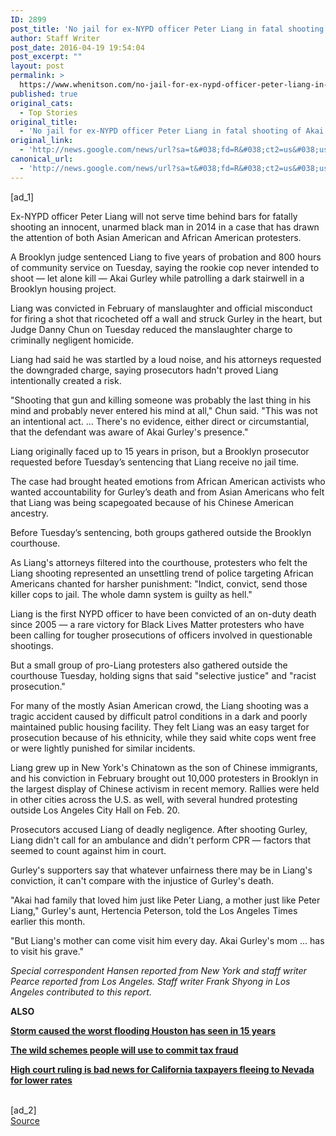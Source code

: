 ```yaml
---
ID: 2899
post_title: 'No jail for ex-NYPD officer Peter Liang in fatal shooting of Akai Gurley &#8211; Los Angeles Times'
author: Staff Writer
post_date: 2016-04-19 19:54:04
post_excerpt: ""
layout: post
permalink: >
  https://www.whenitson.com/no-jail-for-ex-nypd-officer-peter-liang-in-fatal-shooting-of-akai-gurley-los-angeles-times/
published: true
original_cats:
  - Top Stories
original_title:
  - 'No jail for ex-NYPD officer Peter Liang in fatal shooting of Akai Gurley - Los Angeles Times'
original_link:
  - 'http://news.google.com/news/url?sa=t&#038;fd=R&#038;ct2=us&#038;usg=AFQjCNFOYlRzwkALTUPVGBwUPGybcuJrwg&#038;clid=c3a7d30bb8a4878e06b80cf16b898331&#038;cid=52779089246467&#038;ei=EIwWV_DaG8nOhAHypJr4Dg&#038;url=http://www.latimes.com/nation/la-na-liang-sentencing-20160419-story.html'
canonical_url:
  - 'http://news.google.com/news/url?sa=t&#038;fd=R&#038;ct2=us&#038;usg=AFQjCNFOYlRzwkALTUPVGBwUPGybcuJrwg&#038;clid=c3a7d30bb8a4878e06b80cf16b898331&#038;cid=52779089246467&#038;ei=EIwWV_DaG8nOhAHypJr4Dg&#038;url=http://www.latimes.com/nation/la-na-liang-sentencing-20160419-story.html'
---
```

 [ad_1]
<br><div data-role="pagination_page" data-content-page="1" readability="102.41438032167">
                          <p>Ex-NYPD officer Peter Liang will not serve time behind bars for fatally shooting an innocent, unarmed black man in 2014 in a case that has drawn the attention of both Asian American and African American protesters.</p><p>A Brooklyn judge sentenced Liang to five years of probation and 800 hours of community service on Tuesday, saying the rookie cop never intended to shoot — let alone kill — Akai Gurley while patrolling a dark stairwell in a Brooklyn housing project.</p>
  <p>Liang was convicted in February of manslaughter and official misconduct for firing a shot that ricocheted off a wall and struck Gurley in the heart, but Judge Danny Chun on Tuesday reduced the manslaughter charge to criminally negligent homicide.</p><aside class="trb_embed" data-content-id="86532973" data-content-size="small" data-content-type="story" data-content-slug="la-na-liang-brooklyn-shooting-20160413" data-content-subtype="story" data-role="socialshare_item  imgsize_ratiosizecontainer " data-state=""/><p>Liang had said he was startled by a loud noise, and his attorneys requested the downgraded charge, saying prosecutors hadn't proved Liang intentionally created a risk.</p><span class="trb_ar_cont" data-ar-cont="Article continues below"/>
    <p>"Shooting that gun and killing someone was probably the last thing in his mind and probably never entered his mind at all," Chun said. "This was not an intentional act. … There's no evidence, either direct or circumstantial, that the defendant was aware of Akai Gurley's presence."</p><p>Liang originally faced up to 15 years in prison, but a Brooklyn prosecutor requested before Tuesday’s sentencing that Liang receive no jail time.</p><p>The case had brought heated emotions from African American activists who wanted accountability for Gurley’s death and from Asian Americans who felt that Liang was being scapegoated because of his Chinese American ancestry.</p><span class="trb_ar_cont" data-ar-cont="Article continues below"/><aside class="trb_embed" data-content-id="86652016" data-content-size="large" data-content-type="image" data-content-slug="la-na-liang-protest-20160419-001" data-content-subtype="photo" data-role="socialshare_item imgsize_ratiosizecontainer lightbox_container " data-state="" data-embed-id="86652016"/><p>Before Tuesday’s sentencing, both groups gathered outside the Brooklyn courthouse.</p><p>As Liang's attorneys filtered into the courthouse, protesters who felt the Liang shooting represented an unsettling trend of police targeting African Americans chanted for harsher punishment: "Indict, convict, send those killer cops to jail. The whole damn system is guilty as hell."</p><p>Liang is the first NYPD officer to have been convicted of an on-duty death since 2005 — a rare victory for Black Lives Matter protesters who have been calling for tougher prosecutions of officers involved in questionable shootings.</p><span class="trb_ar_cont" data-ar-cont="Article continues below"/><aside class="trb_embed" data-content-id="86652015" data-content-size="large" data-content-type="image" data-content-slug="la-na-liang-victim-20160419-001" data-content-subtype="photo" data-role="socialshare_item imgsize_ratiosizecontainer lightbox_container " data-state="" data-embed-id="86652015"/><p>But a small group of pro-Liang protesters also gathered outside the courthouse Tuesday, holding signs that said "selective justice" and "racist prosecution."</p><p>For many of the mostly Asian American crowd, the Liang shooting was a tragic accident caused by difficult patrol conditions in a dark and poorly maintained public housing facility. They felt Liang was an easy target for prosecution because of his ethnicity, while they said white cops went free or were lightly punished for similar incidents.</p><p>Liang grew up in New York's Chinatown as the son of Chinese immigrants, and his conviction in February brought out 10,000 protesters in Brooklyn in the largest display of Chinese activism in recent memory. Rallies were held in other cities across the U.S. as well, with several hundred protesting outside Los Angeles City Hall on Feb. 20.</p><p>Prosecutors accused Liang of deadly negligence. After shooting Gurley, Liang didn't call for an ambulance and didn't perform CPR — factors that seemed to count against him in court. </p><p>Gurley's supporters say that whatever unfairness there may be in Liang's conviction, it can't compare with the injustice of Gurley's death.</p><p>"Akai had family that loved him just like Peter Liang, a mother just like Peter Liang," Gurley's aunt, Hertencia Peterson, told the Los Angeles Times earlier this month.</p><p>"But Liang's mother can come visit him every day. Akai Gurley's mom ... has to visit his grave."</p><p><em>Special correspondent Hansen reported from New York and staff writer Pearce reported from Los Angeles. Staff writer Frank Shyong in Los Angeles contributed to this report.</em></p><p><strong>ALSO</strong></p><p><strong><a href="http://www.latimes.com/nation/la-na-texas-storm-20160419-story.html#nt=oft01a-1la1">Storm caused the worst flooding Houston has seen in 15 years</a></strong></p><p><strong><a href="http://www.latimes.com/nation/la-na-tax-crimes-20160419-story.html#nt=oft01a-1gp3">The wild schemes people will use to commit tax fraud</a></strong></p><p><strong><a href="http://www.latimes.com/nation/la-na-supreme-court-california-tax-20160419-story.html#nt=oft12aH-1gp2">High court ruling is bad news for California taxpayers fleeing to Nevada for lower rates</a></strong></p></div>
<br>[ad_2]
<br><a href="http://news.google.com/news/url?sa=t&#038;fd=R&#038;ct2=us&#038;usg=AFQjCNFOYlRzwkALTUPVGBwUPGybcuJrwg&#038;clid=c3a7d30bb8a4878e06b80cf16b898331&#038;cid=52779089246467&#038;ei=EIwWV_DaG8nOhAHypJr4Dg&#038;url=http://www.latimes.com/nation/la-na-liang-sentencing-20160419-story.html">Source </a>